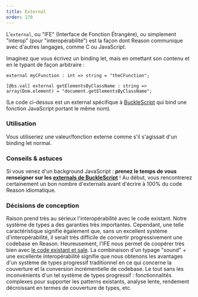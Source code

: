 ```yaml
---
title: External
order: 170
---
```


L'`external`, ou "IFE" (Interface de Fonction Étrangère), ou simplement "interop" (pour "interopérabilité") est la façon dont Reason communique avec d'autres langages, comme C ou JavaScript.

Imaginez que vous écrivez un binding let, mais en omettant son contenu et en le typant de façon arbitraire :

```reason
external myCFunction : int => string = "theCFunction";
```

```reason
[@bs.val] external getElementsByClassName : string => array(Dom.element) = "document.getElementsByClassName";
```

(Le code ci-dessus est un external spécifique à [BuckleScript](https://bucklescript.github.io/bucklescript/Manual.html) qui bind une fonction JavaScript portant le même nom).

### Utilisation

Vous utiliseriez une valeur/fonction externe comme s'il s'agissait d'un binding let normal.

### Conseils & astuces

Si vous venez d'un background JavaScript : **prenez le temps de vous renseigner sur les [externals de BuckleScript](http://bucklescript.github.io/bucklescript/Manual.html#_binding_to_simple_js_functions_values)** ! Au début, vous rencontrerez certainement un bon nombre d'externals avant d'écrire à 100% du code Reason idiomatique.

### Décisions de conception

Raison prend très au sérieux l'interopérabilité avec le code existant. Notre système de types a des garanties très importantes. Cependant, une telle caractéristique signifie également que, sans un excellent système d'interopérabilité, il serait très difficile de convertir progressivement une codebase en Reason. Heureusement, l'IFE nous permet de coopérer très bien avec [le code existant et sale](/guide/javascript/converting). La combinaison d'un typage "sound" + une excellente interopérabilité signifie que nous obtenons les avantages d'un système de types progressif traditionnel en ce qui concerne la couverture et la conversion incrémentielle de codebase. Le tout sans les inconvénients d'un tel système de types progressif : fonctionnalités complexes pour supporter les patterns existants, analyse lente, rendement décroissant en termes de couverture de types, etc.

